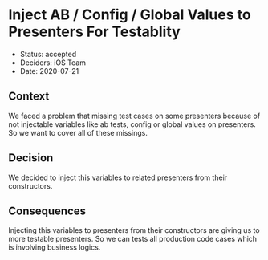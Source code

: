 # Inject AB / Config / Global Values to Presenters For Testablity

* Status: accepted
* Deciders: iOS Team
* Date: 2020-07-21

## Context

We faced a problem that missing test cases on some presenters because of not injectable variables like ab tests, config or global values on presenters. So we want to cover all of these missings.

## Decision

We decided to inject this variables to related presenters from their constructors.

## Consequences

Injecting this variables to presenters from their constructors are giving us to more testable presenters. So we can tests all production code cases which is involving business logics.
